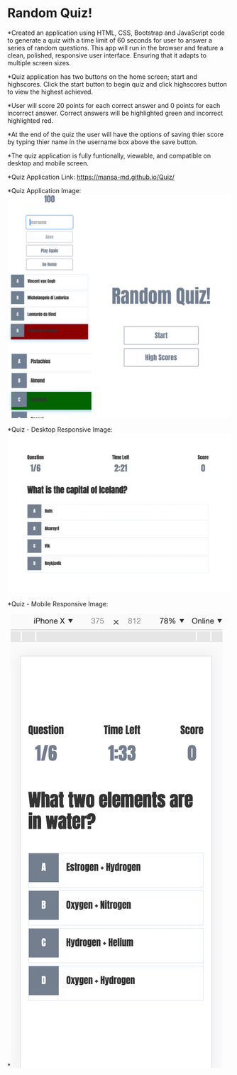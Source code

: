 # Random Quiz!

*Created an application using HTML, CSS, Bootstrap and JavaScript code to generate a quiz with a time limit of 60 seconds for user to answer a series of random questions. This app will run in the browser and feature a clean, polished, responsive user interface. Ensuring that it adapts to multiple screen sizes.

*Quiz application has two buttons on the home screen; start and highscores. Click the start button to begin quiz and click highscores button to view the highest achieved.

*User will score 20 points for each correct answer and 0 points for each incorrect answer. Correct answers will be highlighted green and incorrect highlighted red.

*At the end of the quiz the user will have the options of saving thier score by typing thier name in the username box above the save button.

*The quiz application is fully funtionally, viewable, and compatible on desktop and mobile screen.

*Quiz Application Link: https://mansa-md.github.io/Quiz/

*Quiz Application Image: ![](assets/cc.jpg)

*Quiz - Desktop Responsive Image: ![](assets/DT_RP.jpg)

*Quiz - Mobile Responsive Image:

*![](assets/M_RP.jpg)






